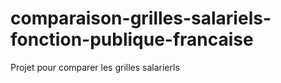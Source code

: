 # comparaison-grilles-salariels-fonction-publique-francaise
Projet pour comparer les grilles salarierls
